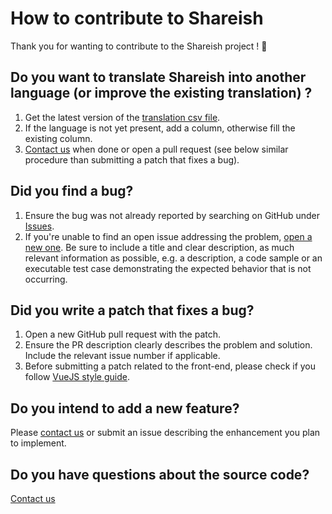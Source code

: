 # How to contribute to Shareish

Thank you for wanting to contribute to the Shareish project ! :green_heart:

## Do you want to translate Shareish into another language (or improve the existing translation) ?
1. Get the latest version of the [translation csv file](https://github.com/shareish/shareish/blob/main/frontend/src/locales/translations.csv).
2. If the language is not yet present, add a column, otherwise fill the existing column.
3. [Contact us](info@shareish.org) when done or open a pull request (see below similar procedure than submitting a patch that fixes a bug).

## Did you find a bug?
1. Ensure the bug was not already reported by searching on GitHub under [Issues](https://github.com/shareish/shareish/issues).
2. If you're unable to find an open issue addressing the problem, [open a new one](https://github.com/shareish/shareish/issues/new). Be sure to include a title and clear description, as much relevant information as possible, e.g. a description, a code sample or an executable test case demonstrating the expected behavior that is not occurring.

## Did you write a patch that fixes a bug?
1. Open a new GitHub pull request with the patch.
2. Ensure the PR description clearly describes the problem and solution. Include the relevant issue number if applicable.
3. Before submitting a patch related to the front-end, please check if you follow [VueJS style guide](https://v2.vuejs.org/v2/style-guide/?redirect=true).

## Do you intend to add a new feature?
Please [contact us](info@shareish.org) or submit an issue describing the enhancement you plan to implement.

## Do you have questions about the source code?
[Contact us](info@shareish.org)






